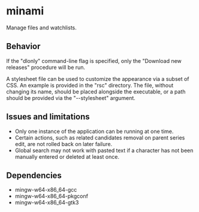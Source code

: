 # minami

Manage files and watchlists.

## Behavior

If the "dlonly" command-line flag is specified, only the "Download new releases" procedure will be run.

A stylesheet file can be used to customize the appearance via a subset of CSS. An example is provided in the "rsc" directory. The file, without changing its name, should be placed alongside the executable, or a path should be provided via the "--stylesheet" argument.

## Issues and limitations

* Only one instance of the application can be running at one time.
* Certain actions, such as related candidates removal on parent series edit, are not rolled back on later failure.
* Global search may not work with pasted text if a character has not been manually entered or deleted at least once.

## Dependencies

* mingw-w64-x86_64-gcc
* mingw-w64-x86_64-pkgconf
* mingw-w64-x86_64-gtk3
